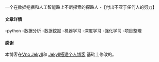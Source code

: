 
一个在数据挖掘和人工智能路上不断探索的探路人
-【付出不亚于任何人的努力】


#### 文章详情   
-python
-数据分析
-数据挖掘
-机器学习
-深度学习
-强化学习
-项目整理


#### 感谢   

本博客在[Vno Jekyll](https://github.com/onevcat/vno-jekyll)和
[Jekyll搭建个人博客](http://baixin.io/2016/10/jekyll_tutorials1/)
基础上修改的。  